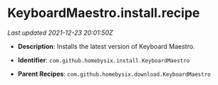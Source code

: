 # KeyboardMaestro.install.recipe

_Last updated 2021-12-23 20:01:50Z_

- **Description**: Installs the latest version of Keyboard Maestro.

- **Identifier**: `com.github.homebysix.install.KeyboardMaestro`

- **Parent Recipes**: `com.github.homebysix.download.KeyboardMaestro`
